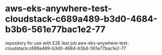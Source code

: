 # aws-eks-anywhere-test-cloudstack-c689a489-b3d0-4684-b3b6-561e77bac1e2-77
repository for use with E2E test job aws-eks-anywhere-test-cloudstack:c689a489-b3d0-4684-b3b6-561e77bac1e2-77
